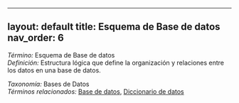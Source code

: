 
---
layout: default
title: Esquema de Base de datos
nav_order: 6
---

*Término:* Esquema de Base de datos  
*Definición:* Estructura lógica que define la organización y relaciones entre los datos en una base de datos.

*Taxonomía:* Bases de Datos  
*Términos relacionados:* [Base de datos](https://maleniski.github.io/diccionario-angl-tec-mx/docs/alfabeticamente/B/base-de-datos/), [Diccionario de datos](https://maleniski.github.io/diccionario-angl-tec-mx/docs/alfabeticamente/D/diccionario-de-datos/)
